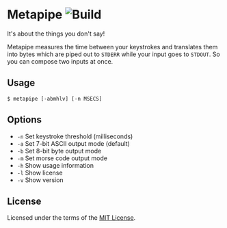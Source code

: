 Metapipe ![Build](https://img.shields.io/travis/cuhsat/metapipe.svg)
========
It's about the things you don't say!

Metapipe measures the time between your keystrokes and translates them into
bytes which are piped out to `STDERR` while your input goes to `STDOUT`. So
you can compose two inputs at once.

Usage
-----
```
$ metapipe [-abmhlv] [-n MSECS]
```

Options
-------
* `-n` Set keystroke threshold (milliseconds)
* `-a` Set 7-bit ASCII output mode (default)
* `-b` Set 8-bit byte output mode
* `-m` Set morse code output mode
* `-h` Show usage information
* `-l` Show license
* `-v` Show version

License
-------
Licensed under the terms of the [MIT License](LICENSE).
